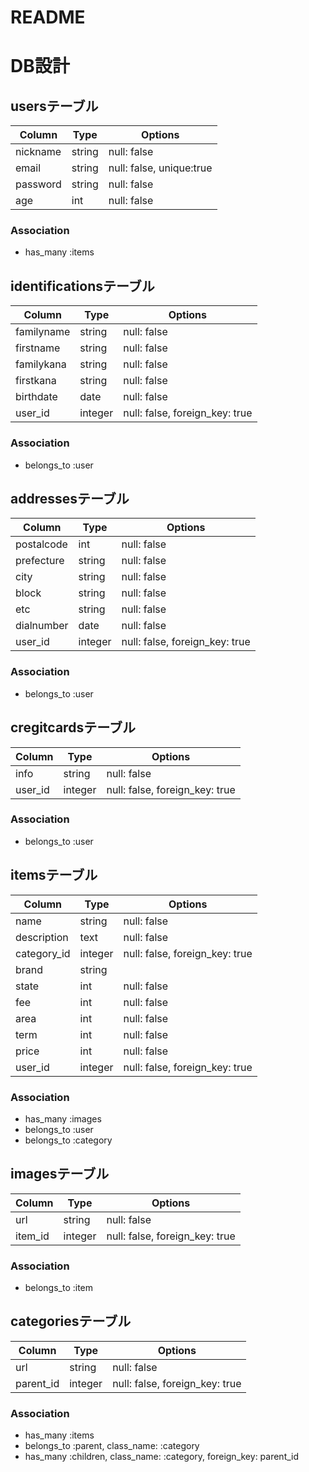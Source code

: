 # README

# DB設計

## usersテーブル
|Column|Type|Options|
|------|----|-------|
|nickname|string|null: false|
|email|string|null: false, unique:true|
|password|string|null: false|
|age|int|null: false|

### Association
- has_many :items

## identificationsテーブル
|Column|Type|Options|
|------|----|-------|
|familyname|string|null: false|
|firstname|string|null: false|
|familykana|string|null: false|
|firstkana|string|null: false|
|birthdate|date|null: false|
|user_id|integer|null: false, foreign_key: true|

### Association
- belongs_to :user

## addressesテーブル
|Column|Type|Options|
|------|----|-------|
|postalcode|int|null: false|
|prefecture|string|null: false|
|city|string|null: false|
|block|string|null: false|
|etc|string|null: false|
|dialnumber|date|null: false|
|user_id|integer|null: false, foreign_key: true|

### Association
- belongs_to :user

## cregitcardsテーブル
|Column|Type|Options|
|------|----|-------|
|info|string|null: false|
|user_id|integer|null: false, foreign_key: true|

### Association
- belongs_to :user

## itemsテーブル
|Column|Type|Options|
|------|----|-------|
|name|string|null: false|
|description|text|null: false|
|category_id|integer|null: false, foreign_key: true|
|brand|string||
|state|int|null: false|
|fee|int|null: false|
|area|int|null: false|
|term|int|null: false|
|price|int|null: false|
|user_id|integer|null: false, foreign_key: true|

### Association
- has_many :images
- belongs_to :user
- belongs_to :category

## imagesテーブル
|Column|Type|Options|
|------|----|-------|
|url|string|null: false|
|item_id|integer|null: false, foreign_key: true|

### Association
- belongs_to :item

## categoriesテーブル
|Column|Type|Options|
|------|----|-------|
|url|string|null: false|
|parent_id|integer|null: false, foreign_key: true|

### Association
- has_many :items
- belongs_to :parent, class_name: :category
- has_many :children, class_name: :category, foreign_key: parent_id
